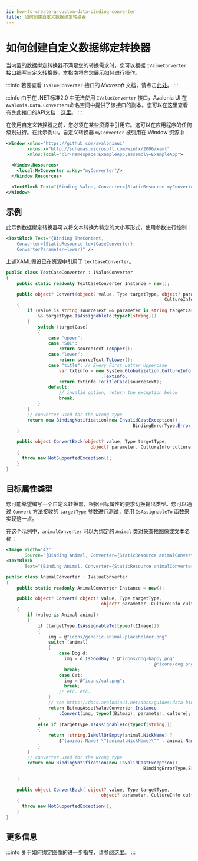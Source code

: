 ```yaml
---
id: how-to-create-a-custom-data-binding-converter
title: 如何创建自定义数据绑定转换器
---
```



# 如何创建自定义数据绑定转换器

当内置的数据绑定转换器不满足您的转换需求时，您可以根据 `IValueConverter` 接口编写自定义转换器。本指南将向您展示如何进行操作。

:::info
若要查看 `IValueConverter` 接口的 _Microsoft_ 文档，请点击[此处](https://docs.microsoft.com/en-gb/dotnet/api/system.windows.data.ivalueconverter?view=netframework-4.7.1)。
:::

:::info
由于在 .NET标准2.0 中无法使用 `IValueConverter` 接口，Avalonia UI 在 `Avalonia.Data.Converters`命名空间中提供了该接口的副本。您可以在这里查看有关此接口的API文档：[这里](https://api-docs.avaloniaui.net/docs/T_Avalonia_Data_Converters_IValueConverter)。
:::

在使用自定义转换器之前，您必须在某些资源中引用它。这可以在应用程序的任何级别进行。在此示例中，自定义转换器 `myConverter` 被引用在 Window 资源中：

```xml
<Window xmlns="https://github.com/avaloniaui"
        xmlns:x="http://schemas.microsoft.com/winfx/2006/xaml"
        xmlns:local="clr-namespace:ExampleApp;assembly=ExampleApp">

  <Window.Resources>
    <local:MyConverter x:Key="myConverter"/>
  </Window.Resources>

  <TextBlock Text="{Binding Value, Converter={StaticResource myConverter}}"/>
</Window>
```

## 示例

此示例数据绑定转换器可以将文本转换为特定的大小写形式，使用参数进行控制：

```xml
<TextBlock Text="{Binding TheContent, 
    Converter={StaticResource textCaseConverter},
    ConverterParameter=lower}" />
```

上述XAML假设已在资源中引用了 `textCaseConverter`。

```csharp
public class TextCaseConverter : IValueConverter
{
    public static readonly TextCaseConverter Instance = new();

    public object? Convert(object? value, Type targetType, object? parameter, 
                                                            CultureInfo culture)
    {
        if (value is string sourceText && parameter is string targetCase
            && targetType.IsAssignableTo(typeof(string)))
        {
            switch (targetCase)
            {
                case "upper":
                case "SQL":
                    return sourceText.ToUpper();
                case "lower":
                    return sourceText.ToLower();
                case "title": // Every First Letter Uppercase
                    var txtinfo = new System.Globalization.CultureInfo("en-US",false)
                                    .TextInfo;
                    return txtinfo.ToTitleCase(sourceText);
                default:
                    // invalid option, return the exception below
                    break;
            }
        }
        // converter used for the wrong type
        return new BindingNotification(new InvalidCastException(), 
                                                BindingErrorType.Error);
    }

    public object ConvertBack(object? value, Type targetType, 
                                object? parameter, CultureInfo culture)
    {
      throw new NotSupportedException();
    }
}
```

## 目标属性类型

您可能希望编写一个自定义转换器，根据目标属性的要求切换输出类型。您可以通过 `Convert` 方法接收的 `targetType` 参数进行测试，使用 `IsAssignableTo` 函数来实现这一点。

在这个示例中，`animalConverter` 可以为绑定的 `Animal` 类对象查找图像或文本名称：

```xml title='XAML'
<Image Width="42" 
       Source="{Binding Animal, Converter={StaticResource animalConverter}}"/>
<TextBlock 
       Text="{Binding Animal, Converter={StaticResource animalConverter}}" />
```

```csharp title='AnimalConverter.cs'
public class AnimalConverter : IValueConverter
{
    public static readonly AnimalConverter Instance = new();

    public object? Convert( object? value, Type targetType, 
                                    object? parameter, CultureInfo culture )
    {
        if (value is Animal animal)
        {
            if (targetType.IsAssignableTo(typeof(IImage)))
            {
                img = @"icons/generic-animal-placeholder.png"
                switch (animal)
                {
                    case Dog d:
                      img = d.IsGoodBoy ? @"icons/dog-happy.png" 
                                                      : @"icons/dog.png";
                      break;
                    case Cat:
                      img = @"icons/cat.png";
                      break;
                    // etc. etc.
                }
                // see https://docs.avaloniaui.net/docs/guides/data-binding/how-to-create-a-custom-data-binding-converter
                return BitmapAssetValueConverter.Instance
                    .Convert(img, typeof(Bitmap), parameter, culture);
            }
            else if (targetType.IsAssignableTo(typeof(string)))
            {
                return !string.IsNullOrEmpty(animal.NickName) ? 
                    $"{animal.Name} \"{animal.NickName}\"" : animal.Name;
            }
        }
        // converter used for the wrong type
        return new BindingNotification(new InvalidCastException(), 
                                                    BindingErrorType.Error);
        
    }

    public object ConvertBack( object? value, Type targetType, 
                                    object? parameter, CultureInfo culture )
    {
      throw new NotSupportedException();
    }
}
```

## 更多信息

:::info
关于如何绑定图像的进一步指导，请参阅[这里](how-to-bind-image-files.md)。
:::
